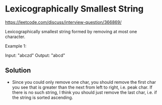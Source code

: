 # Lexicographically Smallest String
https://leetcode.com/discuss/interview-question/366869/

Lexicographically smallest string formed by removing at most one character.

Example 1:

Input: "abczd"
Output: "abcd"

## Solution

- Since you could only remove one char, you should remove the first char you see that is greater than the next from left to right, i.e. peak char. If there is no such string, I think you should just remove the last char, i.e. if the string is sorted ascending.
